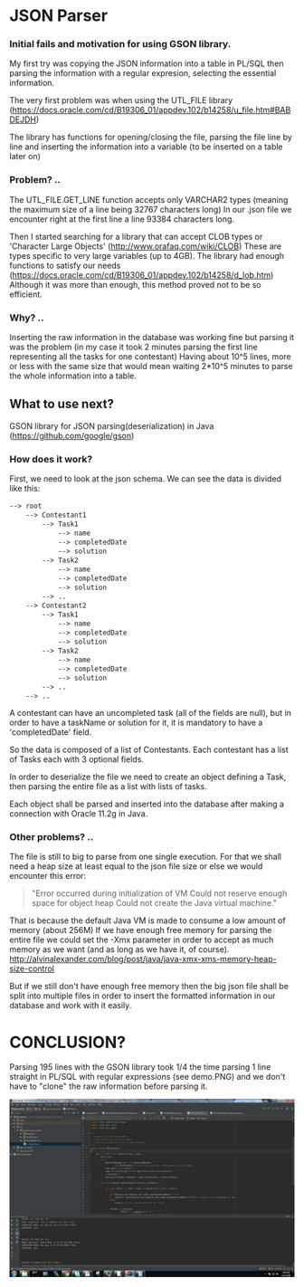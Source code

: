 # JSON Parser

### Initial fails and motivation for using GSON library.

My first try was copying the JSON information into a table in PL/SQL
then parsing the information with a regular expresion, selecting the essential information.

The very first problem was when using the UTL_FILE library (https://docs.oracle.com/cd/B19306_01/appdev.102/b14258/u_file.htm#BABDEJDH)

The library has functions for opening/closing the file, parsing the file line by line and inserting the information into a variable (to be inserted on a table later on)

### Problem? .. 
The UTL_FILE.GET_LINE function accepts only VARCHAR2 types (meaning the maximum size of a line being 32767 characters long)
In our .json file we encounter right at the first line a line 93384 characters long.


Then I started searching for a library that can accept CLOB types or 'Character Large Objects' (http://www.orafaq.com/wiki/CLOB)
These are types specific to very large variables (up to 4GB).
The library had enough functions to satisfy our needs (https://docs.oracle.com/cd/B19306_01/appdev.102/b14258/d_lob.htm)
Although it was more than enough, this method proved not to be so efficient.

### Why? ..
Inserting the raw information in the database was working fine but parsing it was the problem
(in my case it took 2 minutes parsing the first line representing all the tasks for one contestant)
Having about 10^5 lines, more or less with the same size that would mean waiting 2*10^5 minutes to parse the whole information into a table.



## What to use next? 
GSON library for JSON parsing(deserialization) in Java (https://github.com/google/gson)

### How does it work? 
First, we need to look at the json schema. We can see the data is divided like this:

    --> root
        --> Contestant1
            --> Task1
                --> name
                --> completedDate
                --> solution
            --> Task2
                --> name
                --> completedDate
                --> solution
            --> ..
        --> Contestant2
            --> Task1
                --> name
                --> completedDate
                --> solution
            --> Task2
                --> name
                --> completedDate
                --> solution
            --> ..
        --> ..

A contestant can have an uncompleted task (all of the fields are null), 
but in order to have a taskName or solution for it, it is mandatory to have a 'completedDate' field.


So the data is composed of a list of Contestants.
Each contestant has a list of Tasks each with 3 optional fields.

In order to deserialize the file we need to create an object defining a Task,
then parsing the entire file as a list with lists of tasks.

Each object shall be parsed and inserted into the database after making a connection with Oracle 11.2g in Java.


### Other problems? ..
The file is still to big to parse from one single execution.
For that we shall need a heap size at least equal to the json file size or else we would encounter this error:

> "Error occurred during initialization of VM
> Could not reserve enough space for object heap
> Could not create the Java virtual machine."

That is because the default Java VM is made to consume a low amount of memory (about 256M)
If we have enough free memory for parsing the entire file we could set the -Xmx parameter 
in order to accept as much memory as we want (and as long as we have it, of course).
http://alvinalexander.com/blog/post/java/java-xmx-xms-memory-heap-size-control

But if we still don't have enough free memory then the big json file shall be split into multiple files
in order to insert the formatted information in our database and work with it easily.

# CONCLUSION?
Parsing 195 lines with the GSON library took 1/4 the time parsing 1 line 
straight in PL/SQL with regular expressions (see demo.PNG) and we don't have
to "clone" the raw information before parsing it.

![demo.PNG](/_java-json-parser/demo.PNG?raw=true "demo.PNG")




